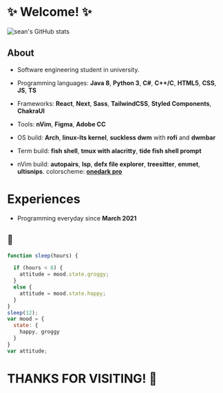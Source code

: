 # :sparkles: Welcome! :sparkles:

![sean's GitHub stats](https://github-readme-stats.vercel.app/api?username=szeanx&show_icons=true&theme=onedark)

## About

* Software engineering student in university.
* Programming languages: **Java 8**, **Python 3**, **C#**, **C++/C**, **HTML5**, **CSS**, **JS**, **TS**
* Frameworks: **React**, **Next**, **Sass**, **TailwindCSS**, **Styled Components**, **ChakraUI**
* Tools: **nVim**, **Figma**, **Adobe CC**

* OS build: **Arch**, **linux-lts kernel**, **suckless dwm** with **rofi** and **dwmbar**
* Term build: **fish shell**, **tmux with alacritty**, **tide fish shell prompt**
* nVim build: **autopairs**, **lsp**, **defx file explorer**, **treesitter**, **emmet**, **ultisnips**. colorscheme: **[onedark pro](https://github.com/navarasu/onedark.nvim)**

# Experiences

* Programming everyday since **March 2021**

## 🌊
```javascript
function sleep(hours) {

  if (hours < 8) {
    attitude = mood.state.groggy;
  }
  else {
    attitude = mood.state.happy;
  }
}
sleep(12);
var mood = {
  state: {
    happy, groggy
  }
}
var attitude;
```

# THANKS FOR VISITING! 🌌
